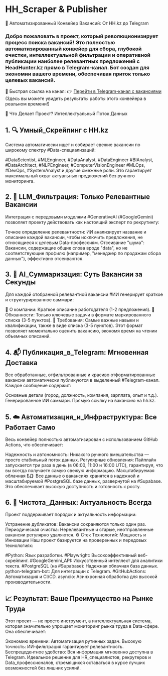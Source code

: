 # HH_Scraper & Publisher
🌟 Автоматизированный Конвейер Вакансий: От HH.kz до Telegram

### Добро пожаловать в проект, который революционизирует процесс поиска вакансий! Это полностью автоматизированный конвейер для сбора, глубокой очистки, интеллектуальной фильтрации и оперативной публикации наиболее релевантных предложений с HeadHunter.kz прямо в Telegram-канал. Бот создан для экономии вашего времени, обеспечивая приток только целевых вакансий.

🔗 Быстрая ссылка на канал:
👉 [Перейти в Telegram-канал с вакансиями](https://t.me/KZDataJobs)
(Здесь вы можете увидеть результаты работы этого конвейера в реальном времени!)

🎯 Что Делает Проект? Интеллектуальный Поток Данных
## 1. 🔍 Умный_Скрейпинг с HH.kz
Система автоматически ищет и собирает свежие вакансии по широкому спектру #Data-специализаций:

#DataScientist, #MLEngineer, #DataAnalyst, #DataEngineer
#BIAnalyst, #DataArchitect, #NLPEngineer, #ComputerVisionEngineer
#MLOps, #DevOps, #SystemAnalyst и другие смежные роли. Это гарантирует максимальный охват актуальных предложений без ручного мониторинга.

## 2. 🧠 LLM_Фильтрация: Только Релевантные Вакансии
Интеграция с передовыми моделями #GenerativeAI (#GoogleGemini) позволяет проекту действовать как настоящий эксперт по рекрутингу:

Точное определение релевантности: ИИ анализирует название и описание каждой вакансии, чтобы исключить предложения, не относящиеся к целевым Data-профессиям.
Отсеивание "шума": Вакансии, содержащие общие слова вроде "data", но не соответствующие профилю (например, "менеджер по продажам сбора данных"), эффективно отсеиваются.

## 3. 📝 AI_Суммаризация: Суть Вакансии за Секунды
Для каждой отобранной релевантной вакансии #ИИ генерирует краткое и структурированное саммари:

📌 О компании: Краткое описание работодателя (1-2 предложения).
🧾 Обязанности: Только ключевые задачи в формате маркированного списка (3-5 пунктов).
🎯 Требования: Самые важные навыки и квалификации, также в виде списка (3-5 пунктов). Этот формат позволяет моментально оценить вакансию, экономя время на чтении объемных описаний.

## 4. 📬 Публикация_в_Telegram: Мгновенная Доставка
Все обработанные, отфильтрованные и красиво отформатированные вакансии автоматически публикуются в выделенный #Telegram-канал. Каждое сообщение содержит:

Основные детали (город, должность, компания, зарплата, опыт и т.д.).
Генерированное ИИ саммари.
Прямую ссылку на вакансию на hh.kz.

## 5. ☁️ Автоматизация_и_Инфраструктура: Все Работает Само
Весь конвейер полностью автоматизирован с использованием GitHub Actions, что обеспечивает:

Надежность и автономность: Никакого ручного вмешательства — просто стабильный поток данных.
Регулярные обновления: Пайплайн запускается три раза в день (в 06:00, 11:00 и 16:00 UTC), гарантируя, что вы всегда получаете самую свежую информацию.
Масштабируемая облачная БД: Все данные о вакансиях хранятся в надежной и масштабируемой #PostgreSQL базе данных, развернутой на #Supabase. Это обеспечивает высокую доступность и готовность к росту.

## 6. 🧹 Чистота_Данных: Актуальность Всегда
Проект поддерживает порядок и актуальность информации:

Устранение дубликатов: Вакансии сохраняются только один раз.
Периодическая очистка: Нерелевантные и старые, неотправленные вакансии регулярно удаляются.
⚙️ Стек Технологий: Мощность и Инновации
Наш проект базируется на проверенных и передовых технологиях:

#Python: Язык разработки.
#Playwright: Высокоэффективный веб-скрейпинг.
#GoogleGemini_API: Искусственный интеллект для аналитики текста.
#PostgreSQL (на #Supabase): Надежная облачная база данных.
python-telegram-bot: Для интеграции с Telegram.
#GitHubActions: Автоматизация и CI/CD.
asyncio: Асинхронная обработка для высокой производительности.

## 📈 Результат: Ваше Преимущество на Рынке Труда
Этот проект — не просто инструмент, а интеллектуальная система, которая значительно упрощает мониторинг рынка труда в Data-сфере. Она обеспечивает:

Экономию времени: Автоматизация рутинных задач.
Высокую точность: ИИ-фильтрация гарантирует релевантность.
Беспрецедентное удобство: Вся информация мгновенно доступна в Telegram.
Идеальное решение для HR_специалистов, рекрутеров и Data_профессионалов, стремящихся оставаться в курсе лучших возможностей без лишних усилий.


